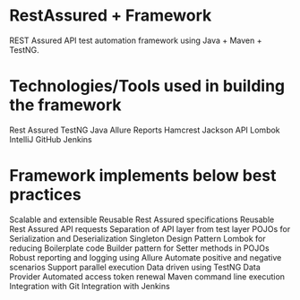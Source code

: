 # RestAssured + Framework
REST Assured API test automation framework using Java + Maven + TestNG. 

# Technologies/Tools used in building the framework
Rest Assured
TestNG
Java
Allure Reports
Hamcrest
Jackson API
Lombok
IntelliJ
GitHub
Jenkins

# Framework implements below best practices
Scalable and extensible
Reusable Rest Assured specifications
Reusable Rest Assured API requests
Separation of API layer from test layer
POJOs for Serialization and Deserialization
Singleton Design Pattern
Lombok for reducing Boilerplate code
Builder pattern for Setter methods in POJOs
Robust reporting and logging using Allure
Automate positive and negative scenarios
Support parallel execution
Data driven using TestNG Data Provider
Automated access token renewal
Maven command line execution
Integration with Git
Integration with Jenkins
